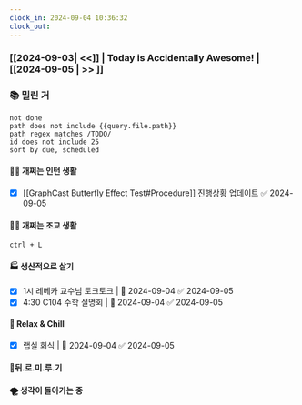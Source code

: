 ```yaml
---
clock_in: 2024-09-04 10:36:32
clock_out: 
---
```

### [[2024-09-03| <<]] | **Today is Accidentally Awesome!** | [[2024-09-05 | >> ]]

### 📚 밀린 거
```tasks
not done 
path does not include {{query.file.path}}
path regex matches /TODO/
id does not include 25
sort by due, scheduled
```

#### 🤦‍♂️ 개쩌는 인턴 생활
- [x] [[GraphCast Butterfly Effect Test#Procedure]] 진행상황 업데이트 ✅ 2024-09-05

#### 👨‍🏫 개쩌는 조교 생활
`ctrl + L`

#### 🏭 생산적으로 살기
- [x] 1시 레베카 교수님 토크토크 | 📅 2024-09-04 ✅ 2024-09-05
- [x] 4:30 C104 수학 설명회 | 📅 2024-09-04 ✅ 2024-09-05

#### 🍻 Relax & Chill 
- [x] 랩실 회식 | 📅 2024-09-04 ✅ 2024-09-05


#### 💨뒤.로.미.루.기

#### 🌪 생각이 돌아가는 중